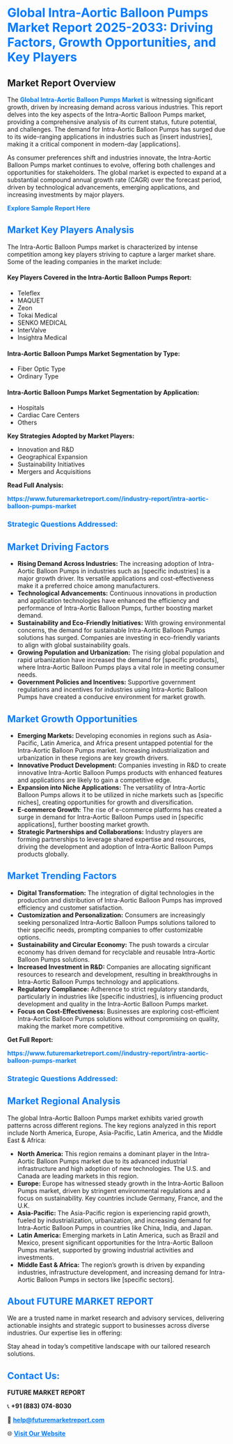 <h1 style="color: #007BFF;">Global Intra-Aortic Balloon Pumps Market Report 2025-2033: Driving Factors, Growth Opportunities, and Key Players</h1>

<section id="overview">
<h2>Market Report Overview</h2>
<p>The <a href="https://www.futuremarketreport.com//industry-report/intra-aortic-balloon-pumps-market" style="color: #007BFF; text-decoration: none;"><strong>Global Intra-Aortic Balloon Pumps Market</strong></a> is witnessing significant growth, driven by increasing demand across various industries. This report delves into the key aspects of the Intra-Aortic Balloon Pumps market, providing a comprehensive analysis of its current status, future potential, and challenges. The demand for Intra-Aortic Balloon Pumps has surged due to its wide-ranging applications in industries such as [insert industries], making it a critical component in modern-day [applications].</p>
<p>As consumer preferences shift and industries innovate, the Intra-Aortic Balloon Pumps market continues to evolve, offering both challenges and opportunities for stakeholders. The global market is expected to expand at a substantial compound annual growth rate (CAGR) over the forecast period, driven by technological advancements, emerging applications, and increasing investments by major players.</p>
</section>

<section id="overview">
<p><a href="https://www.futuremarketreport.com//request-sample/reportId=55866" style="color: #007BFF; text-decoration: none;"><strong>Explore Sample Report Here</strong></a></p>
</section>

<section id="key-players">
<h2 style="color: #007BFF;">Market Key Players Analysis</h2>
<p>The Intra-Aortic Balloon Pumps market is characterized by intense competition among key players striving to capture a larger market share. Some of the leading companies in the market include:</p>
<h4>Key Players Covered in the Intra-Aortic Balloon Pumps Report:</h4>
<ul><li>Teleflex</li><li>MAQUET</li><li>Zeon</li><li>Tokai Medical</li><li>SENKO MEDICAL</li><li>InterValve</li><li>Insightra Medical</li></ul>
<h4>Intra-Aortic Balloon Pumps Market Segmentation by Type:</h4>
<ul><li>Fiber Optic Type</li><li>Ordinary Type</li></ul>

<h4>Intra-Aortic Balloon Pumps Market Segmentation by Application:</h4>
<ul><li>Hospitals</li><li>Cardiac Care Centers</li><li>Others</li></ul>
<p><strong>Key Strategies Adopted by Market Players:</strong></p>
<ul>
<li>Innovation and R&D</li>
<li>Geographical Expansion</li>
<li>Sustainability Initiatives</li>
<li>Mergers and Acquisitions</li>
</ul>
</section>

<section>
<p><strong>Read Full Analysis: </strong></p><a href="https://www.futuremarketreport.com//industry-report/intra-aortic-balloon-pumps-market" style="color: #007BFF; text-decoration: none;"><strong>https://www.futuremarketreport.com//industry-report/intra-aortic-balloon-pumps-market</strong></a>
<h3 style="color: #007BFF;">Strategic Questions Addressed:</h3>
</section>

<section id="driving-factors">
<h2 style="color: #007BFF;">Market Driving Factors</h2>
<ul>
<li><strong>Rising Demand Across Industries:</strong> The increasing adoption of Intra-Aortic Balloon Pumps in industries such as [specific industries] is a major growth driver. Its versatile applications and cost-effectiveness make it a preferred choice among manufacturers.</li>
<li><strong>Technological Advancements:</strong> Continuous innovations in production and application technologies have enhanced the efficiency and performance of Intra-Aortic Balloon Pumps, further boosting market demand.</li>
<li><strong>Sustainability and Eco-Friendly Initiatives:</strong> With growing environmental concerns, the demand for sustainable Intra-Aortic Balloon Pumps solutions has surged. Companies are investing in eco-friendly variants to align with global sustainability goals.</li>
<li><strong>Growing Population and Urbanization:</strong> The rising global population and rapid urbanization have increased the demand for [specific products], where Intra-Aortic Balloon Pumps plays a vital role in meeting consumer needs.</li>
<li><strong>Government Policies and Incentives:</strong> Supportive government regulations and incentives for industries using Intra-Aortic Balloon Pumps have created a conducive environment for market growth.</li>
</ul>
</section>

<section id="growth-opportunities">
<h2 style="color: #007BFF;">Market Growth Opportunities</h2>
<ul>
<li><strong>Emerging Markets:</strong> Developing economies in regions such as Asia-Pacific, Latin America, and Africa present untapped potential for the Intra-Aortic Balloon Pumps market. Increasing industrialization and urbanization in these regions are key growth drivers.</li>
<li><strong>Innovative Product Development:</strong> Companies investing in R&D to create innovative Intra-Aortic Balloon Pumps products with enhanced features and applications are likely to gain a competitive edge.</li>
<li><strong>Expansion into Niche Applications:</strong> The versatility of Intra-Aortic Balloon Pumps allows it to be utilized in niche markets such as [specific niches], creating opportunities for growth and diversification.</li>
<li><strong>E-commerce Growth:</strong> The rise of e-commerce platforms has created a surge in demand for Intra-Aortic Balloon Pumps used in [specific applications], further boosting market growth.</li>
<li><strong>Strategic Partnerships and Collaborations:</strong> Industry players are forming partnerships to leverage shared expertise and resources, driving the development and adoption of Intra-Aortic Balloon Pumps products globally.</li>
</ul>
</section>

<section id="trending-factors">
<h2 style="color: #007BFF;">Market Trending Factors</h2>
<ul>
<li><strong>Digital Transformation:</strong> The integration of digital technologies in the production and distribution of Intra-Aortic Balloon Pumps has improved efficiency and customer satisfaction.</li>
<li><strong>Customization and Personalization:</strong> Consumers are increasingly seeking personalized Intra-Aortic Balloon Pumps solutions tailored to their specific needs, prompting companies to offer customizable options.</li>
<li><strong>Sustainability and Circular Economy:</strong> The push towards a circular economy has driven demand for recyclable and reusable Intra-Aortic Balloon Pumps solutions.</li>
<li><strong>Increased Investment in R&D:</strong> Companies are allocating significant resources to research and development, resulting in breakthroughs in Intra-Aortic Balloon Pumps technology and applications.</li>
<li><strong>Regulatory Compliance:</strong> Adherence to strict regulatory standards, particularly in industries like [specific industries], is influencing product development and quality in the Intra-Aortic Balloon Pumps market.</li>
<li><strong>Focus on Cost-Effectiveness:</strong> Businesses are exploring cost-efficient Intra-Aortic Balloon Pumps solutions without compromising on quality, making the market more competitive.</li>
</ul>
</section>

<section>
<p><strong>Get Full Report: </strong></p><a href="https://www.futuremarketreport.com//industry-report/intra-aortic-balloon-pumps-market" style="color: #007BFF; text-decoration: none;"><strong>https://www.futuremarketreport.com//industry-report/intra-aortic-balloon-pumps-market</strong></a>
<h3 style="color: #007BFF;">Strategic Questions Addressed:</h3>
</section>


<section id="regional-analysis">
<h2 style="color: #007BFF;">Market Regional Analysis</h2>
<p>The global Intra-Aortic Balloon Pumps market exhibits varied growth patterns across different regions. The key regions analyzed in this report include North America, Europe, Asia-Pacific, Latin America, and the Middle East & Africa:</p>
<ul>
<li><strong>North America:</strong> This region remains a dominant player in the Intra-Aortic Balloon Pumps market due to its advanced industrial infrastructure and high adoption of new technologies. The U.S. and Canada are leading markets in this region.</li>
<li><strong>Europe:</strong> Europe has witnessed steady growth in the Intra-Aortic Balloon Pumps market, driven by stringent environmental regulations and a focus on sustainability. Key countries include Germany, France, and the U.K.</li>
<li><strong>Asia-Pacific:</strong> The Asia-Pacific region is experiencing rapid growth, fueled by industrialization, urbanization, and increasing demand for Intra-Aortic Balloon Pumps in countries like China, India, and Japan.</li>
<li><strong>Latin America:</strong> Emerging markets in Latin America, such as Brazil and Mexico, present significant opportunities for the Intra-Aortic Balloon Pumps market, supported by growing industrial activities and investments.</li>
<li><strong>Middle East & Africa:</strong> The region’s growth is driven by expanding industries, infrastructure development, and increasing demand for Intra-Aortic Balloon Pumps in sectors like [specific sectors].</li>
</ul>
</section>

<footer>
<h2 style="color: #007BFF;">About FUTURE MARKET REPORT</h2>
<p>We are a trusted name in market research and advisory services, delivering actionable insights and strategic support to businesses across diverse industries. Our expertise lies in offering:</p>

<p>Stay ahead in today’s competitive landscape with our tailored research solutions.</p>

<h2 style="color: #007BFF;">Contact Us:</h2>
<p><strong>FUTURE MARKET REPORT</strong></p>
<p>📞 <strong>+91 (883) 074-8030</strong></p>
<p>📧 <strong><a href="mailto:help@futuremarketreport.com" style="color: #007BFF;">help@futuremarketreport.com</a></strong></p>
<p>🌐 <strong><a href="https://www.futuremarketreport.com/" style="color: #007BFF;">Visit Our Website</a></strong></p>
</footer>